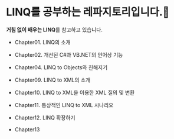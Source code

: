 # LINQ를 공부하는 레파지토리입니다.👑
**거침 없이 배우는 LINQ**를 참고하고 있습니다.
- Chapter01. LINQ의 소개

- Chapter02. 개선된 C#과 VB.NET의 언어상 기능

- Chapter04. LINQ to Objects와 친해지기

- Chapter09. LINQ to XML의 소개 

- Chapter10. LINQ to XML을 이용한 XML 질의 및 변환

- Chapter11. 통상적인 LINQ to XML 시나리오

- Chapter12. LINQ 확장하기

- Chapter13

